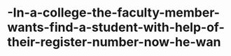 # -In-a-college-the-faculty-member-wants-find-a-student-with-help-of-their-register-number-now-he-wan